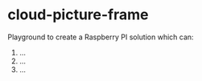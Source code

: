 # cloud-picture-frame

Playground to create a Raspberry PI solution which can:
1. ...
1. ...
1. ...
